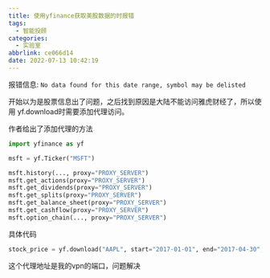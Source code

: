 ```yaml
---
title: 使用yfinance获取美股数据的时报错
tags:
  - 智能投顾
categories:
  - 实验室
abbrlink: ce066d14
date: 2022-07-13 10:42:19
---
```


报错信息:
`No data found for this date range, symbol may be delisted`

开始以为是股票信息出了问题，之后找到原因是大陆不能访问雅虎财经了，所以使用 yf.download时需要添加代理访问。

作者给出了添加代理的方法

```python
import yfinance as yf

msft = yf.Ticker("MSFT")

msft.history(..., proxy="PROXY_SERVER")
msft.get_actions(proxy="PROXY_SERVER")
msft.get_dividends(proxy="PROXY_SERVER")
msft.get_splits(proxy="PROXY_SERVER")
msft.get_balance_sheet(proxy="PROXY_SERVER")
msft.get_cashflow(proxy="PROXY_SERVER")
msft.option_chain(..., proxy="PROXY_SERVER")
```

具体代码

```python
stock_price = yf.download("AAPL", start="2017-01-01", end="2017-04-30", proxy="http://127.0.0.1:7890")
```

这个代理地址是我的vpn的端口，问题解决
